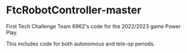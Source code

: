 # FtcRobotController-master
First Tech Challenge Team 6962's code for the 2022/2023 game Power Play.

This includes code for both autonomous and tele-op periods. 
